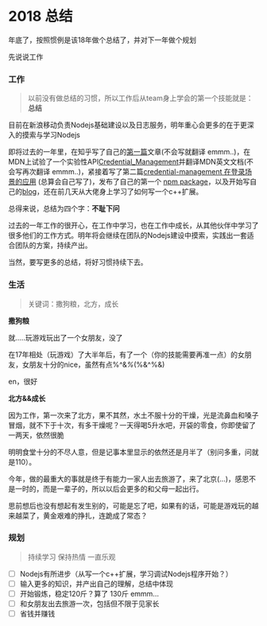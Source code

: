 # 2018 总结

年底了，按照惯例是该18年做个总结了，并对下一年做个规划

先说说工作

### 工作

>  以前没有做总结的习惯，所以工作后从team身上学会的第一个技能就是：**总结**

目前在新浪移动负责Nodejs基础建设以及日志服务，明年重心会更多的在于更深入的摸索与学习Nodejs

即将过去的一年里，在知乎写了自己的[第一篇](https://zhuanlan.zhihu.com/p/37121056)文章(不会写就翻译 emmm..)，在MDN上试验了一个实验性API[Credential_Management](https://developer.mozilla.org/zh-CN/docs/Web/API/Credential_Management_API)并翻译MDN英文文档(不会写再次翻译 emmm..)，紧接着写了第二篇[credential-management 在登录场景的应用](https://zhuanlan.zhihu.com/p/40052670) (总算会自己写了)，发布了自己的第一个 [npm package](https://www.npmjs.com/package/http-server-shutdown)，以及开始写自己的[blog](https://github.com/dxil/Blog)，还在前几天从大佬身上学习了如何写一个c++扩展。

总得来说，总结为四个字：**不耻下问**

过去的一年工作的很开心，在工作中学习，也在工作中成长，从其他伙伴中学习了很多他们的工作方式。明年将会继续在团队的Nodejs建设中摸索，实践出一套适合团队的方案，持续产出。

当然，要写更多的总结，将好习惯持续下去。

### 生活

> 关键词：撒狗粮，北方，成长

**撒狗粮**

就.....玩游戏玩出了一个女朋友，没了

在17年相处（玩游戏）了大半年后，有了一个（你的技能需要再准一点）的女朋友，女朋友十分的nice，虽然有点%^&*%*(%&^%&)

en，很好

**北方&&成长**

因为工作，第一次来了北方，果不其然，水土不服十分的干燥，光是流鼻血和嗓子冒烟，就不下于十次，有多干燥呢？一天得喝5升水吧，开袋的零食，你即使留了一两天，依然很脆

明明食堂十分的不尽人意，但是记事本里显示的依然还是月半了（别问多重，问就是110）。

今年，做的最重大的事就是终于有能力一家人出去旅游了，来了北京(…)，感恩不是一时的，而是一辈子的，所以以后会更多的和父母一起出行。

思前想后也没有想起有发生别的，可能是忘了吧，如果有的话，可能是游戏玩的越来越菜了，黄金艰难的挣扎，连跪成了常态？

### 规划

> 持续学习 保持热情 一直乐观

- [ ] Nodejs有所进步（从写一个c++扩展，学习调试Nodejs程序开始？）
- [ ] 输入更多的知识，并产出自己的理解，总结中体现
- [ ] 开始锻炼，稳定120斤？算了 130斤 emmm...
- [ ] 和女朋友出去旅游一次，包括但不限于见家长
- [ ] 省钱并赚钱